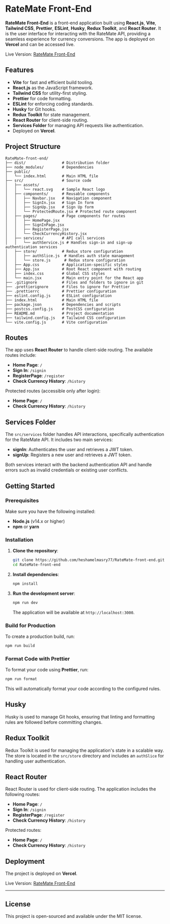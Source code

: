 # RateMate Front-End

**RateMate Front-End** is a front-end application built using **React.js**, **Vite**, **Tailwind CSS**, **Prettier**, **ESLint**, **Husky**, **Redux Toolkit**, and **React Router**. It is the user interface for interacting with the RateMate API, providing a seamless experience for currency conversions. The app is deployed on **Vercel** and can be accessed live.

Live Version: [RateMate Front-End](https://rate-mate-front-end.vercel.app)

## Features

- **Vite** for fast and efficient build tooling.
- **React.js** as the JavaScript framework.
- **Tailwind CSS** for utility-first styling.
- **Prettier** for code formatting.
- **ESLint** for enforcing coding standards.
- **Husky** for Git hooks.
- **Redux Toolkit** for state management.
- **React Router** for client-side routing.
- **Services Folder** for managing API requests like authentication.
- Deployed on **Vercel**.

## Project Structure

```plaintext
RateMate-front-end/
├── dist/                # Distribution folder
├── node_modules/        # Dependencies
├── public/
│   └── index.html       # Main HTML file
├── src/                 # Source code
│   ├── assets/
│   │   └── react.svg    # Sample React logo
│   ├── components/      # Reusable components
│   │   ├── Navbar.jsx   # Navigation component
│   │   ├── SignIn.jsx   # Sign In form
│   │   ├── SignUp.jsx   # Sign Up form
│   │   └── ProtectedRoute.jsx # Protected route component
│   ├── pages/           # Page components for routes
│   │   ├── HomePage.jsx
│   │   ├── SignInPage.jsx
│   │   ├── RegisterPage.jsx
│   │   └── CheckCurrencyHistory.jsx
│   ├── services/        # API call services
│   │   └── authService.js # Handles sign-in and sign-up authentication services
│   ├── store/           # Redux store configuration
│   │   ├── authSlice.js  # Handles auth state management
│   │   └── store.js      # Redux store configuration
│   ├── App.css          # Application-specific styles
│   ├── App.jsx          # Root React component with routing
│   ├── index.css        # Global CSS styles
│   └── main.jsx         # Main entry point for the React app
├── .gitignore           # Files and folders to ignore in git
├── .prettierignore      # Files to ignore for Prettier
├── .prettierrc          # Prettier configuration
├── eslint.config.js     # ESLint configuration
├── index.html           # Main HTML file
├── package.json         # Dependencies and scripts
├── postcss.config.js    # PostCSS configuration
├── README.md            # Project documentation
├── tailwind.config.js   # Tailwind CSS configuration
└── vite.config.js       # Vite configuration
```

## Routes

The app uses **React Router** to handle client-side routing. The available routes include:

- **Home Page**: `/`
- **Sign In**: `/signin`
- **RegisterPage**: `/register`
- **Check Currency History**: `/history`

Protected routes (accessible only after login):

- **Home Page**: `/`
- **Check Currency History**: `/history`

## Services Folder

The `src/services` folder handles API interactions, specifically authentication for the RateMate API. It includes two main services:

- **signIn**: Authenticates the user and retrieves a JWT token.
- **signUp**: Registers a new user and retrieves a JWT token.

Both services interact with the backend authentication API and handle errors such as invalid credentials or existing user conflicts.

## Getting Started

### Prerequisites

Make sure you have the following installed:

- **Node.js** (v14.x or higher)
- **npm** or **yarn**

### Installation

1. **Clone the repository**:

   ```bash
   git clone https://github.com/heshamelmasry77/RateMate-front-end.git
   cd RateMate-front-end
   ```

2. **Install dependencies**:

   ```bash
   npm install
   ```

3. **Run the development server**:

   ```bash
   npm run dev
   ```

   The application will be available at `http://localhost:3000`.

### Build for Production

To create a production build, run:

```bash
npm run build
```

### Format Code with Prettier

To format your code using **Prettier**, run:

```bash
npm run format
```

This will automatically format your code according to the configured rules.

## Husky

Husky is used to manage Git hooks, ensuring that linting and formatting rules are followed before committing changes.

## Redux Toolkit

Redux Toolkit is used for managing the application's state in a scalable way. The store is located in the `src/store` directory and includes an `authSlice` for handling user authentication.

## React Router

React Router is used for client-side routing. The application includes the following routes:

- **Home Page**: `/`
- **Sign In**: `/signin`
- **RegisterPage**: `/register`
- **Check Currency History**: `/history`

Protected routes:

- **Home Page**: `/`
- **Check Currency History**: `/history`

## Deployment

The project is deployed on **Vercel**.

Live Version: [RateMate Front-End](https://rate-mate-front-end.vercel.app)

---

## License

This project is open-sourced and available under the MIT license.
